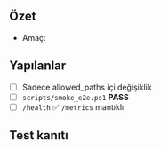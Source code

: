 ﻿## Özet
- Amaç:

## Yapılanlar
- [ ] Sadece allowed_paths içi değişiklik
- [ ] `scripts/smoke_e2e.ps1` **PASS**
- [ ] `/health` ✅ `/metrics` mantıklı

## Test kanıtı


